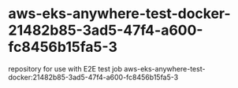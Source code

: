 # aws-eks-anywhere-test-docker-21482b85-3ad5-47f4-a600-fc8456b15fa5-3
repository for use with E2E test job aws-eks-anywhere-test-docker:21482b85-3ad5-47f4-a600-fc8456b15fa5-3
